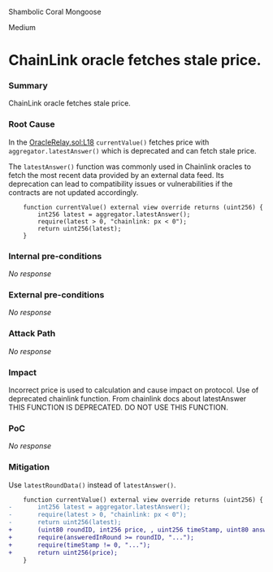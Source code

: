 Shambolic Coral Mongoose

Medium

# ChainLink oracle fetches stale price.

### Summary

ChainLink oracle fetches stale price.

### Root Cause

In the [OracleRelay.sol:L18](https://github.com/sherlock-audit/2024-11-oku/blob/ee3f781a73d65e33fb452c9a44eb1337c5cfdbd6/oku-custom-order-types/contracts/oracle/External/OracleRelay.sol#L18) `currentValue()` fetches price with `aggregator.latestAnswer()` which is deprecated and can fetch stale price.

The `latestAnswer()` function was commonly used in Chainlink oracles to fetch the most recent data provided by an external data feed. Its deprecation can lead to compatibility issues or vulnerabilities if the contracts are not updated accordingly.

```solidity
    function currentValue() external view override returns (uint256) {
        int256 latest = aggregator.latestAnswer();
        require(latest > 0, "chainlink: px < 0");
        return uint256(latest);
    }
```

### Internal pre-conditions

_No response_

### External pre-conditions

_No response_

### Attack Path

_No response_

### Impact

Incorrect price is used to calculation and cause impact on protocol. Use of deprecated chainlink function. From chainlink docs about latestAnswer THIS FUNCTION IS DEPRECATED. DO NOT USE THIS FUNCTION.

### PoC

_No response_

### Mitigation

Use `latestRoundData()` instead of `latestAnswer()`.

```diff
    function currentValue() external view override returns (uint256) {
-       int256 latest = aggregator.latestAnswer();
-       require(latest > 0, "chainlink: px < 0");
-       return uint256(latest);
+       (uint80 roundID, int256 price, , uint256 timeStamp, uint80 answeredInRound) = aggregator.latestRoundData();
+       require(answeredInRound >= roundID, "...");
+       require(timeStamp != 0, "...");
+       return uint256(price);
    }
    
```